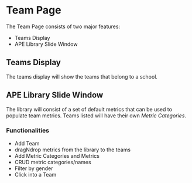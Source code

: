 # Team Page

The Team Page consists of two major features:  

* Teams Display
* APE Library Slide Window

## Teams Display

The teams display will show the teams that belong to a school.

## APE Library Slide Window

The library will consist of a set of default metrics that can be used to populate team metrics.  Teams listed will have their own *Metric Categories*.

### Functionalities

* Add Team
* dragNdrop metrics from the library to the teams
* Add Metric Categories and Metrics
* CRUD metric categories/names
* Filter by gender
* Click into a Team